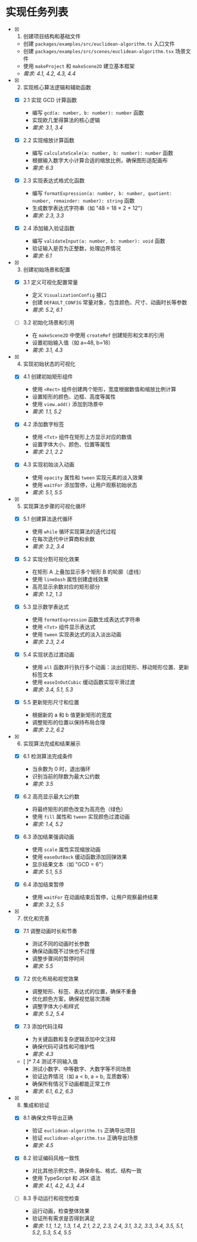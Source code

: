 # 实现任务列表

- [x] 1. 创建项目结构和基础文件



  - 创建 `packages/examples/src/euclidean-algorithm.ts` 入口文件
  - 创建 `packages/examples/src/scenes/euclidean-algorithm.tsx` 场景文件
  - 使用 `makeProject` 和 `makeScene2D` 建立基本框架
  - _需求: 4.1, 4.2, 4.3, 4.4_

- [x] 2. 实现核心算法逻辑和辅助函数


  - [x] 2.1 实现 GCD 计算函数


    - 编写 `gcd(a: number, b: number): number` 函数
    - 实现欧几里得算法的核心逻辑
    - _需求: 3.1, 3.4_
  
  - [x] 2.2 实现缩放计算函数


    - 编写 `calculateScale(a: number, b: number): number` 函数
    - 根据输入数字大小计算合适的缩放比例，确保图形适配画布
    - _需求: 6.3_
  
  - [x] 2.3 实现表达式格式化函数


    - 编写 `formatExpression(a: number, b: number, quotient: number, remainder: number): string` 函数
    - 生成数学表达式字符串（如 "48 = 18 × 2 + 12"）
    - _需求: 2.3, 3.3_
  
  - [x] 2.4 添加输入验证函数






    - 编写 `validateInput(a: number, b: number): void` 函数
    - 验证输入是否为正整数，处理边界情况
    - _需求: 6.1_

- [x] 3. 创建初始场景和配置


  - [x] 3.1 定义可视化配置常量


    - 定义 `VisualizationConfig` 接口
    - 创建 `DEFAULT_CONFIG` 常量对象，包含颜色、尺寸、动画时长等参数
    - _需求: 5.2, 6.1_


  
  - [ ] 3.2 初始化场景和引用
    - 在 `makeScene2D` 中使用 `createRef` 创建矩形和文本的引用
    - 设置初始输入值（如 a=48, b=18）
    - _需求: 3.1, 4.3_

- [x] 4. 实现初始状态的可视化


  - [x] 4.1 创建初始矩形组件


    - 使用 `<Rect>` 组件创建两个矩形，宽度根据数值和缩放比例计算
    - 设置矩形的颜色、边框、高度等属性
    - 使用 `view.add()` 添加到场景中
    - _需求: 1.1, 5.2_
  
  - [x] 4.2 添加数字标签

    - 使用 `<Txt>` 组件在矩形上方显示对应的数值
    - 设置字体大小、颜色、位置等属性
    - _需求: 2.1, 2.2_
  
  - [x] 4.3 实现初始淡入动画


    - 使用 `opacity` 属性和 `tween` 实现元素的淡入效果
    - 使用 `waitFor` 添加暂停，让用户观察初始状态
    - _需求: 5.1, 5.5_

- [x] 5. 实现算法步骤的可视化循环

  - [x] 5.1 创建算法迭代循环


    - 使用 `while` 循环实现算法的迭代过程
    - 在每次迭代中计算商和余数
    - _需求: 3.2, 3.4_
  
  - [x] 5.2 实现分割可视化效果

    - 在矩形 A 上叠加显示多个矩形 B 的轮廓（虚线）
    - 使用 `lineDash` 属性创建虚线效果
    - 高亮显示余数对应的矩形部分
    - _需求: 1.2, 1.3_
  
  - [x] 5.3 显示数学表达式

    - 使用 `formatExpression` 函数生成表达式字符串
    - 使用 `<Txt>` 组件显示表达式
    - 使用 `tween` 实现表达式的淡入淡出动画
    - _需求: 2.3, 2.4_
  
  - [x] 5.4 实现状态过渡动画

    - 使用 `all` 函数并行执行多个动画：淡出旧矩形、移动矩形位置、更新标签文本
    - 使用 `easeInOutCubic` 缓动函数实现平滑过渡
    - _需求: 3.4, 5.1, 5.3_
  
  - [x] 5.5 更新矩形尺寸和位置

    - 根据新的 a 和 b 值更新矩形的宽度
    - 调整矩形的位置以保持布局合理
    - _需求: 2.2, 6.2_

- [x] 6. 实现算法完成和结果展示

  - [x] 6.1 检测算法完成条件

    - 当余数为 0 时，退出循环
    - 识别当前的除数为最大公约数
    - _需求: 3.5_
  
  - [x] 6.2 高亮显示最大公约数


    - 将最终矩形的颜色改变为高亮色（绿色）
    - 使用 `fill` 属性和 `tween` 实现颜色过渡动画
    - _需求: 1.4, 5.2_
  
  - [x] 6.3 添加结果强调动画

    - 使用 `scale` 属性实现缩放动画
    - 使用 `easeOutBack` 缓动函数添加回弹效果
    - 显示结果文本（如 "GCD = 6"）
    - _需求: 5.1, 5.5_
  
  - [x] 6.4 添加结束暂停

    - 使用 `waitFor` 在动画结束后暂停，让用户观察最终结果
    - _需求: 3.2, 5.5_

- [x] 7. 优化和完善

  - [x] 7.1 调整动画时长和节奏


    - 测试不同的动画时长参数
    - 确保动画既不过快也不过慢
    - 调整步骤间的暂停时间
    - _需求: 5.5_
  
  - [x] 7.2 优化布局和视觉效果


    - 调整矩形、标签、表达式的位置，确保不重叠
    - 优化颜色方案，确保视觉层次清晰
    - 调整字体大小和样式
    - _需求: 5.2, 5.4_
  
  - [x] 7.3 添加代码注释

    - 为关键函数和复杂逻辑添加中文注释
    - 确保代码可读性和可维护性
    - _需求: 4.3_
  
  - [ ]* 7.4 测试不同输入值
    - 测试小数字、中等数字、大数字等不同场景
    - 验证边界情况（如 a < b, a = b, 互质数等）
    - 确保所有情况下动画都能正常工作
    - _需求: 6.1, 6.2, 6.3_

- [x] 8. 集成和验证


  - [x] 8.1 确保文件导出正确


    - 验证 `euclidean-algorithm.ts` 正确导出项目
    - 验证 `euclidean-algorithm.tsx` 正确导出场景
    - _需求: 4.5_
  
  - [x] 8.2 验证编码风格一致性



    - 对比其他示例文件，确保命名、格式、结构一致
    - 使用 TypeScript 和 JSX 语法
    - _需求: 4.1, 4.2, 4.3, 4.4_


  
  - [ ] 8.3 手动运行和视觉检查
    - 运行动画，检查整体效果
    - 验证所有需求是否得到满足
    - _需求: 1.1, 1.2, 1.3, 1.4, 2.1, 2.2, 2.3, 2.4, 3.1, 3.2, 3.3, 3.4, 3.5, 5.1, 5.2, 5.3, 5.4, 5.5_
